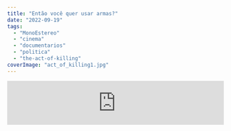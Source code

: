 ```yaml
---
title: "Então você quer usar armas?"
date: "2022-09-19"
tags: 
  - "MonoEstereo"
  - "cinema"
  - "documentarios"
  - "politica"
  - "the-act-of-killing"
coverImage: "act_of_killing1.jpg"
---
```


<iframe src="https://anchor.fm/monoestereo/embed/episodes/Ento-voc-quer-usar-armas-e1nk4k8" height="102px" width="100%" frameborder="0" scrolling="no"></iframe>
